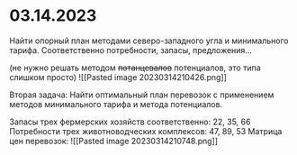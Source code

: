 # 03.14.2023
Найти опорный план методами северо-западного угла и минимального тарифа.
Соответственно потребности, запасы, предложения...

(не нужно решать методом ~~потанцевалов~~ потенциалов, это типа слишком просто)
![[Pasted image 20230314210426.png]]

Вторая задача:
Найти оптимальный план перевозок с применением методов минимального тарифа и метода потенциалов. 

Запасы трех фермерских хозяйств соответственно: 22, 35, 66
Потребности трех животноводческих комплексов: 47, 89, 53
Матрица цен перевозок:
![[Pasted image 20230314210748.png]]